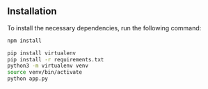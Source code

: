 ## Installation

To install the necessary dependencies, run the following command:

```bash
npm install
```

```bash
pip install virtualenv
pip install -r requirements.txt
python3 -m virtualenv venv
source venv/bin/activate
python app.py
```
